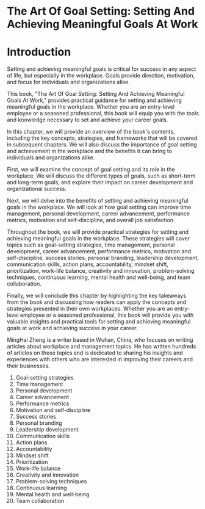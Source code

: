 # The Art Of Goal Setting: Setting And Achieving Meaningful Goals At Work

# Introduction

Setting and achieving meaningful goals is critical for success in any aspect of life, but especially in the workplace. Goals provide direction, motivation, and focus for individuals and organizations alike.

This book, "The Art Of Goal Setting: Setting And Achieving Meaningful Goals At Work," provides practical guidance for setting and achieving meaningful goals in the workplace. Whether you are an entry-level employee or a seasoned professional, this book will equip you with the tools and knowledge necessary to set and achieve your career goals.

In this chapter, we will provide an overview of the book's contents, including the key concepts, strategies, and frameworks that will be covered in subsequent chapters. We will also discuss the importance of goal setting and achievement in the workplace and the benefits it can bring to individuals and organizations alike.

First, we will examine the concept of goal setting and its role in the workplace. We will discuss the different types of goals, such as short-term and long-term goals, and explore their impact on career development and organizational success.

Next, we will delve into the benefits of setting and achieving meaningful goals in the workplace. We will look at how goal setting can improve time management, personal development, career advancement, performance metrics, motivation and self-discipline, and overall job satisfaction.

Throughout the book, we will provide practical strategies for setting and achieving meaningful goals in the workplace. These strategies will cover topics such as goal-setting strategies, time management, personal development, career advancement, performance metrics, motivation and self-discipline, success stories, personal branding, leadership development, communication skills, action plans, accountability, mindset shift, prioritization, work-life balance, creativity and innovation, problem-solving techniques, continuous learning, mental health and well-being, and team collaboration.

Finally, we will conclude this chapter by highlighting the key takeaways from the book and discussing how readers can apply the concepts and strategies presented in their own workplaces. Whether you are an entry-level employee or a seasoned professional, this book will provide you with valuable insights and practical tools for setting and achieving meaningful goals at work and achieving success in your career.

MingHai Zheng is a writer based in Wuhan, China, who focuses on writing articles about workplace and management topics. He has written hundreds of articles on these topics and is dedicated to sharing his insights and experiences with others who are interested in improving their careers and their businesses.



1. Goal-setting strategies
2. Time management
3. Personal development
4. Career advancement
5. Performance metrics
6. Motivation and self-discipline
7. Success stories
8. Personal branding
9. Leadership development
10. Communication skills
11. Action plans
12. Accountability
13. Mindset shift
14. Prioritization
15. Work-life balance
16. Creativity and innovation
17. Problem-solving techniques
18. Continuous learning
19. Mental health and well-being
20. Team collaboration

